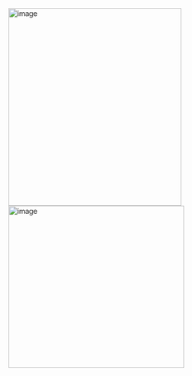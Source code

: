 <img width="347" height="396" alt="image" src="https://github.com/user-attachments/assets/057a6484-8ca5-45a5-ab51-aa4a13cce1f0" />
<img width="353" height="325" alt="image" src="https://github.com/user-attachments/assets/f2ff2ce5-6081-4e90-8476-00d1018b4c64" />
